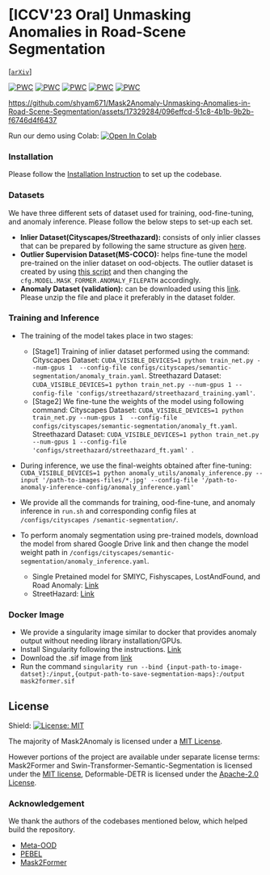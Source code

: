 # [**ICCV'23 Oral**] Unmasking Anomalies in Road-Scene Segmentation 
[[`arXiv`](https://arxiv.org/abs/2307.13316)]

[![PWC](https://img.shields.io/endpoint.svg?url=https://paperswithcode.com/badge/unmasking-anomalies-in-road-scene/anomaly-detection-on-lost-and-found)](https://paperswithcode.com/sota/anomaly-detection-on-lost-and-found?p=unmasking-anomalies-in-road-scene)
[![PWC](https://img.shields.io/endpoint.svg?url=https://paperswithcode.com/badge/unmasking-anomalies-in-road-scene/scene-segmentation-on-streethazards)](https://paperswithcode.com/sota/scene-segmentation-on-streethazards?p=unmasking-anomalies-in-road-scene)
[![PWC](https://img.shields.io/endpoint.svg?url=https://paperswithcode.com/badge/unmasking-anomalies-in-road-scene/anomaly-detection-on-fishyscapes-1)](https://paperswithcode.com/sota/anomaly-detection-on-fishyscapes-1?p=unmasking-anomalies-in-road-scene)
[![PWC](https://img.shields.io/endpoint.svg?url=https://paperswithcode.com/badge/unmasking-anomalies-in-road-scene/anomaly-detection-on-road-anomaly)](https://paperswithcode.com/sota/anomaly-detection-on-road-anomaly?p=unmasking-anomalies-in-road-scene)
[![PWC](https://img.shields.io/endpoint.svg?url=https://paperswithcode.com/badge/unmasking-anomalies-in-road-scene/anomaly-detection-on-fishyscapes-l-f)](https://paperswithcode.com/sota/anomaly-detection-on-fishyscapes-l-f?p=unmasking-anomalies-in-road-scene)

https://github.com/shyam671/Mask2Anomaly-Unmasking-Anomalies-in-Road-Scene-Segmentation/assets/17329284/096effcd-51c8-4b1b-9b2b-f6746d4f6437


Run our demo using Colab: [![Open In Colab](https://colab.research.google.com/assets/colab-badge.svg)](https://colab.research.google.com/drive/1iMF5lWj3J8zlIJFkekXC3ipQo2semJfL?usp=sharing)

### Installation
Please follow the [Installation Instruction](https://github.com/facebookresearch/Mask2Former/blob/main/INSTALL.md) to set up the codebase.

### Datasets
We have three different sets of dataset used for training, ood-fine-tuning, and anomaly inference. Please follow the below steps to set-up each set. 
* **Inlier Dataset(Cityscapes/Streethazard):** consists of only inlier classes that can be prepared by following the same structure as given [here](https://github.com/facebookresearch/Mask2Former/blob/main/datasets/README.md).
* **Outlier Supervision Dataset(MS-COCO):** helps fine-tune the model pre-trained on the inlier dataset on ood-objects. The outlier dataset is created by using [this script](https://github.com/robin-chan/meta-ood/blob/master/preparation/prepare_coco_segmentation.py) and then changing the ``cfg.MODEL.MASK_FORMER.ANOMALY_FILEPATH`` accordingly.
* **Anomaly Dataset (validation):** can be downloaded using this [link](https://drive.google.com/drive/folders/1eQhmPbKSZrN1AsieY9KFchfll7XC1_SF?usp=share_link). Please unzip the file and place it preferably in the dataset folder.

### Training and Inference
* The training of the model takes place in two stages:
  + [Stage1] Training of inlier dataset performed using the command: Cityscapes Dataset: ``CUDA_VISIBLE_DEVICES=1 python train_net.py --num-gpus 1  --config-file configs/cityscapes/semantic-segmentation/anomaly_train.yaml``. Streethazard Dataset: ``CUDA_VISIBLE_DEVICES=1 python train_net.py --num-gpus 1 --config-file 'configs/streethazard/streethazard_training.yaml'``.
  + [Stage2] We fine-tune the weights of the model using following command: Cityscapes Dataset: ``CUDA_VISIBLE_DEVICES=1 python train_net.py --num-gpus 1  --config-file configs/cityscapes/semantic-segmentation/anomaly_ft.yaml``. Streethazard Dataset: ``CUDA_VISIBLE_DEVICES=1 python train_net.py --num-gpus 1 --config-file 'configs/streethazard/streethazard_ft.yaml' ``.
* During inference, we use the final-weights obtained after fine-tuning: ``CUDA_VISIBLE_DEVICES=1 python anomaly_utils/anomaly_inference.py --input '/path-to-images-files/*.jpg' --config-file '/path-to-anomaly-inference-config/anomaly_inference.yaml'``

* We provide all the commands for training, ood-fine-tune, and anomaly inference in ``run.sh`` and corresponding config files at ``/configs/cityscapes
/semantic-segmentation/``.
* To perform anomaly segmentation using pre-trained models, download the model from shared Google Drive link and then change the model weight path in ``/configs/cityscapes/semantic-segmentation/anomaly_inference.yaml``.
  +  Single Pretained model for SMIYC, Fishyscapes, LostAndFound, and Road Anomaly: [Link](https://drive.google.com/drive/folders/1eQhmPbKSZrN1AsieY9KFchfll7XC1_SF?usp=share_link)
  +  StreetHazard: [Link](https://drive.google.com/drive/folders/1eQhmPbKSZrN1AsieY9KFchfll7XC1_SF?usp=share_link)

### Docker Image
*  We provide a singularity image similar to docker that provides anomaly output without needing library installation/GPUs.
*  Install Singularity following the instructions. [Link](https://singularity-admindoc.readthedocs.io/en/latest/admin_quickstart.html)
*  Download the .sif image from [link](https://drive.google.com/file/d/1djIP2PelLyzNgfWIzg78eq51t3ZAssO_/view?usp=share_link)
* Run the command ``singularity run --bind {input-path-to-image-datset}:/input,{output-path-to-save-segmentation-maps}:/output mask2former.sif``

## License

Shield: [![License: MIT](https://img.shields.io/badge/License-MIT-yellow.svg)](https://opensource.org/licenses/MIT)

The majority of Mask2Anomaly is licensed under a [MIT License](LICENSE).


However portions of the project are available under separate license terms: Mask2Former and Swin-Transformer-Semantic-Segmentation is licensed under the [MIT license](https://github.com/SwinTransformer/Swin-Transformer-Semantic-Segmentation/blob/main/LICENSE), Deformable-DETR is licensed under the [Apache-2.0 License](https://github.com/fundamentalvision/Deformable-DETR/blob/main/LICENSE).

### Acknowledgement

We thank the authors of the codebases mentioned below, which helped build the repository.
* [Meta-OOD](https://github.com/robin-chan/meta-ood)
* [PEBEL](https://github.com/tianyu0207/PEBAL/)
* [Mask2Former](https://github.com/facebookresearch/Mask2Former/tree/main)


